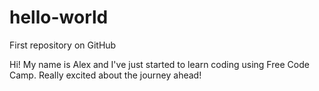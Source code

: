 # hello-world
First repository on GitHub

Hi! My name is Alex and I've just started to learn coding using Free Code Camp.
Really excited about the journey ahead!
